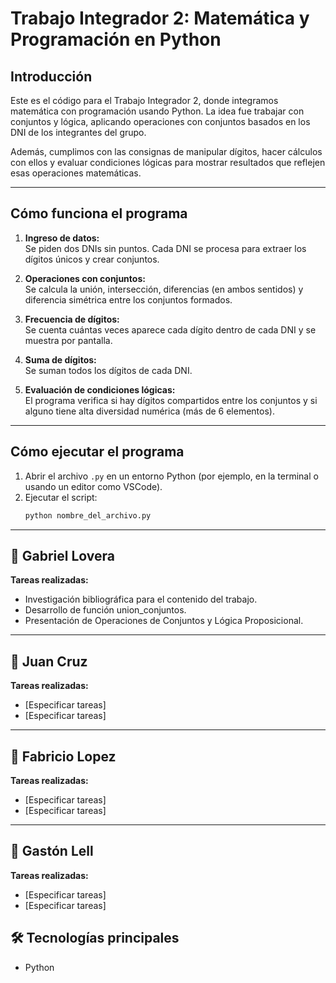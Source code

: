 # Trabajo Integrador 2: Matemática y Programación en Python

## Introducción

Este es el código para el Trabajo Integrador 2, donde integramos matemática con programación usando Python. La idea fue trabajar con conjuntos y lógica, aplicando operaciones con conjuntos basados en los DNI de los integrantes del grupo.

Además, cumplimos con las consignas de manipular dígitos, hacer cálculos con ellos y evaluar condiciones lógicas para mostrar resultados que reflejen esas operaciones matemáticas.

---

## Cómo funciona el programa

1. **Ingreso de datos:**  
   Se piden dos DNIs sin puntos. Cada DNI se procesa para extraer los dígitos únicos y crear conjuntos.

2. **Operaciones con conjuntos:**  
   Se calcula la unión, intersección, diferencias (en ambos sentidos) y diferencia simétrica entre los conjuntos formados.

3. **Frecuencia de dígitos:**  
   Se cuenta cuántas veces aparece cada dígito dentro de cada DNI y se muestra por pantalla.

4. **Suma de dígitos:**  
   Se suman todos los dígitos de cada DNI.

5. **Evaluación de condiciones lógicas:**  
   El programa verifica si hay dígitos compartidos entre los conjuntos y si alguno tiene alta diversidad numérica (más de 6 elementos).

---

## Cómo ejecutar el programa

1. Abrir el archivo `.py` en un entorno Python (por ejemplo, en la terminal o usando un editor como VSCode).  
2. Ejecutar el script:  
   ```bash
   python nombre_del_archivo.py

---


## 👤 Gabriel Lovera

**Tareas realizadas:**
- Investigación bibliográfica para el contenido del trabajo.
- Desarrollo de función union_conjuntos.
- Presentación de Operaciones de Conjuntos y Lógica Proposicional.

---

## 👤 Juan Cruz

**Tareas realizadas:**
- [Especificar tareas]
- [Especificar tareas]

---

## 👤 Fabricio Lopez

**Tareas realizadas:**
- [Especificar tareas]
- [Especificar tareas]

---

## 👤 Gastón Lell

**Tareas realizadas:**
- [Especificar tareas]
- [Especificar tareas]


## 🛠️ Tecnologías principales

- Python
